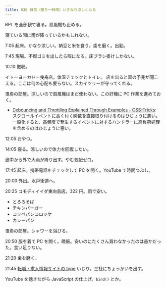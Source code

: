 ```yaml
---
title: 830 日目（曇り一時雨）いきなり涼しくなる
---
```


BPL を全部観て寝る。扇風機も止める。

寝ている間に雨が降っているかもしれない。

7:05 起床。かなり涼しい。納豆と米を食う。歯を磨く。出勤。

7:45 現場。不燃ゴミを出したら暇になる。床ブラシ掛けしかない。

10:10 撤収。

イトーヨーカドー曳舟店。体温チェックとトイレ。
店を出ると雷の予兆が聞こえる。ここは何の心配も要らない。スカイツリーが守ってくれる。

曳舟の部屋。涼しいので扇風機はまだ使わない。この好機に PC 作業を進めておく。

* [Debouncing and Throttling Explained Through Examples - CSS-Tricks](https://css-tricks.com/debouncing-throttling-explained-examples/):
  スクロールイベントに高く付く関数を直接取り付けるのはひじょうに悪い。
  一般化すると、高頻度で発生するイベントに対するハンドラーに高負荷処理を含めるのはひじょうに悪い。

12:05 おやつ。

14:05 寝る。涼しいので体力を回復したい。

途中から外で大雨が降り出す。やむ気配ゼロ。

17:45 起床。携帯電話をチェックして PC を開く。YouTube で時間つぶし。

20:00 外出。水戸街道へ。

20:25 コモディイイダ東向島店。322 円。雨で安い。

* とろろそば
* チキンバーガー
* コッペパンコロッケ
* カレーパン

曳舟の部屋。シャワーを浴びる。

20:50 服を着て PC を開く。晩飯。安いのにたくさん買わなかったのは愚かだった。食い足りない。

21:20 歯を磨く。

21:45 [転職・求人情報サイトの type](https://type.jp/) いじり。三社にちょっかいを出す。

YouTube を聴きながら JavaScript の仕上げ。`bind()` とか。
